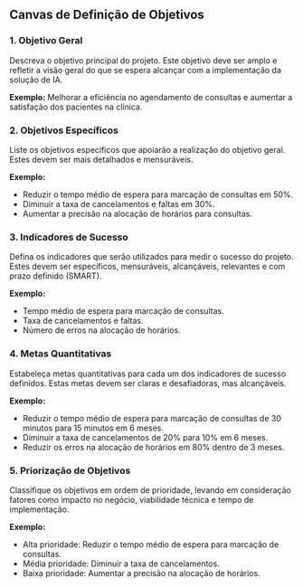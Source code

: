 ## Canvas de Definição de Objetivos

### 1. Objetivo Geral

Descreva o objetivo principal do projeto. Este objetivo deve ser amplo e refletir a visão geral do que se espera alcançar com a implementação da solução de IA.

**Exemplo:** Melhorar a eficiência no agendamento de consultas e aumentar a satisfação dos pacientes na clínica.


### 2. Objetivos Específicos

Liste os objetivos específicos que apoiarão a realização do objetivo geral. Estes devem ser mais detalhados e mensuráveis.

**Exemplo:**
  - Reduzir o tempo médio de espera para marcação de consultas em 50%.
  - Diminuir a taxa de cancelamentos e faltas em 30%.
  - Aumentar a precisão na alocação de horários para consultas.

### 3. Indicadores de Sucesso

Defina os indicadores que serão utilizados para medir o sucesso do projeto. Estes devem ser específicos, mensuráveis, alcançáveis, relevantes e com prazo definido (SMART).

**Exemplo:**
  - Tempo médio de espera para marcação de consultas.
  - Taxa de cancelamentos e faltas.
  - Número de erros na alocação de horários.

### 4. Metas Quantitativas

Estabeleça metas quantitativas para cada um dos indicadores de sucesso definidos. Estas metas devem ser claras e desafiadoras, mas alcançáveis.

**Exemplo:**
  - Reduzir o tempo médio de espera para marcação de consultas de 30 minutos para 15 minutos em 6 meses.
  - Diminuir a taxa de cancelamentos de 20% para 10% em 6 meses.
  - Reduzir os erros na alocação de horários em 80% dentro de 3 meses.

### 5. Priorização de Objetivos

Classifique os objetivos em ordem de prioridade, levando em consideração fatores como impacto no negócio, viabilidade técnica e tempo de implementação.

**Exemplo:**
  - Alta prioridade: Reduzir o tempo médio de espera para marcação de consultas.
  - Média prioridade: Diminuir a taxa de cancelamentos.
  - Baixa prioridade: Aumentar a precisão na alocação de horários.
